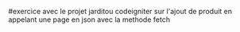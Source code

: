 #exercice avec le projet jarditou codeigniter sur l'ajout de produit en appelant une page en json avec la methode fetch
